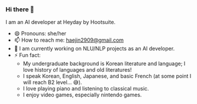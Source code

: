 ### Hi there 👋

I am an AI developer at Heyday by Hootsuite.
- 😄 Pronouns: she/her
- 📫 How to reach me: haejin2909@gmail.com
- 🌱 I am currently working on NLU/NLP projects as an AI developer.
- ⚡ Fun fact: 
  - My undergraduate background is Korean literature and language; I love history of languages and old literatures!
  - I speak Korean, English, Japanese, and basic French (at some point I will reach B2 level... 😅). 
  - I love playing piano and listening to classical music. 
  - I enjoy video games, especially nintendo games.

<!--
**jinjin-tonic/jinjin-tonic** is a ✨ _special_ ✨ repository because its `README.md` (this file) appears on your GitHub profile.

Here are some ideas to get you started:

- 🔭 I’m currently working on ...
- 🌱 I’m currently learning ...
- 👯 I’m looking to collaborate on ...
- 🤔 I’m looking for help with ...
- 💬 Ask me about ...
- 📫 How to reach me: ...
- 😄 Pronouns: ...
- ⚡ Fun fact: ...
-->

